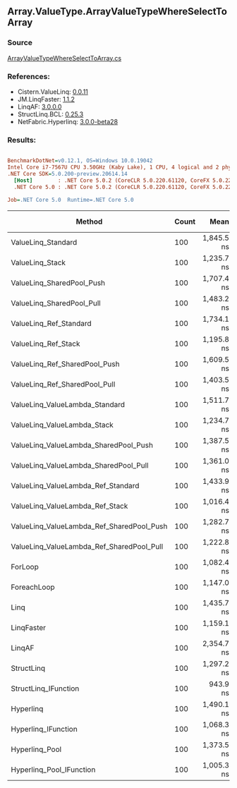﻿## Array.ValueType.ArrayValueTypeWhereSelectToArray

### Source
[ArrayValueTypeWhereSelectToArray.cs](../LinqBenchmarks/Array/ValueType/ArrayValueTypeWhereSelectToArray.cs)

### References:
- Cistern.ValueLinq: [0.0.11](https://www.nuget.org/packages/Cistern.ValueLinq/0.0.11)
- JM.LinqFaster: [1.1.2](https://www.nuget.org/packages/JM.LinqFaster/1.1.2)
- LinqAF: [3.0.0.0](https://www.nuget.org/packages/LinqAF/3.0.0.0)
- StructLinq.BCL: [0.25.3](https://www.nuget.org/packages/StructLinq.BCL/0.25.3)
- NetFabric.Hyperlinq: [3.0.0-beta28](https://www.nuget.org/packages/NetFabric.Hyperlinq/3.0.0-beta28)

### Results:
``` ini

BenchmarkDotNet=v0.12.1, OS=Windows 10.0.19042
Intel Core i7-7567U CPU 3.50GHz (Kaby Lake), 1 CPU, 4 logical and 2 physical cores
.NET Core SDK=5.0.200-preview.20614.14
  [Host]        : .NET Core 5.0.2 (CoreCLR 5.0.220.61120, CoreFX 5.0.220.61120), X64 RyuJIT
  .NET Core 5.0 : .NET Core 5.0.2 (CoreCLR 5.0.220.61120, CoreFX 5.0.220.61120), X64 RyuJIT

Job=.NET Core 5.0  Runtime=.NET Core 5.0  

```
|                                    Method | Count |       Mean |    Error |   StdDev | Ratio | RatioSD |  Gen 0 | Gen 1 | Gen 2 | Allocated |
|------------------------------------------ |------ |-----------:|---------:|---------:|------:|--------:|-------:|------:|------:|----------:|
|                        ValueLinq_Standard |   100 | 1,845.5 ns | 10.41 ns |  8.69 ns |  1.71 |    0.01 | 3.1433 |     - |     - |    6576 B |
|                           ValueLinq_Stack |   100 | 1,235.7 ns | 14.54 ns | 13.60 ns |  1.14 |    0.02 | 0.9670 |     - |     - |    2024 B |
|                 ValueLinq_SharedPool_Push |   100 | 1,707.4 ns | 13.65 ns | 12.10 ns |  1.58 |    0.01 | 0.9670 |     - |     - |    2024 B |
|                 ValueLinq_SharedPool_Pull |   100 | 1,483.2 ns | 15.27 ns | 13.54 ns |  1.37 |    0.01 | 0.9670 |     - |     - |    2024 B |
|                    ValueLinq_Ref_Standard |   100 | 1,734.1 ns | 14.54 ns | 12.89 ns |  1.60 |    0.01 | 3.1433 |     - |     - |    6576 B |
|                       ValueLinq_Ref_Stack |   100 | 1,195.8 ns |  9.31 ns |  7.77 ns |  1.11 |    0.01 | 0.9670 |     - |     - |    2024 B |
|             ValueLinq_Ref_SharedPool_Push |   100 | 1,609.5 ns |  8.84 ns |  8.27 ns |  1.49 |    0.01 | 0.9670 |     - |     - |    2024 B |
|             ValueLinq_Ref_SharedPool_Pull |   100 | 1,403.5 ns |  5.96 ns |  5.58 ns |  1.30 |    0.01 | 0.9670 |     - |     - |    2024 B |
|            ValueLinq_ValueLambda_Standard |   100 | 1,511.7 ns | 27.19 ns | 25.44 ns |  1.40 |    0.02 | 3.1433 |     - |     - |    6576 B |
|               ValueLinq_ValueLambda_Stack |   100 | 1,234.7 ns | 11.24 ns |  9.38 ns |  1.14 |    0.01 | 0.9670 |     - |     - |    2024 B |
|     ValueLinq_ValueLambda_SharedPool_Push |   100 | 1,387.5 ns |  6.81 ns |  6.03 ns |  1.28 |    0.01 | 0.9670 |     - |     - |    2024 B |
|     ValueLinq_ValueLambda_SharedPool_Pull |   100 | 1,361.0 ns |  5.76 ns |  4.81 ns |  1.26 |    0.01 | 0.9670 |     - |     - |    2024 B |
|        ValueLinq_ValueLambda_Ref_Standard |   100 | 1,433.9 ns | 11.16 ns | 10.44 ns |  1.32 |    0.01 | 3.1433 |     - |     - |    6576 B |
|           ValueLinq_ValueLambda_Ref_Stack |   100 | 1,016.4 ns |  5.37 ns |  5.02 ns |  0.94 |    0.01 | 0.9670 |     - |     - |    2024 B |
| ValueLinq_ValueLambda_Ref_SharedPool_Push |   100 | 1,282.7 ns |  7.41 ns |  6.57 ns |  1.19 |    0.01 | 0.9670 |     - |     - |    2024 B |
| ValueLinq_ValueLambda_Ref_SharedPool_Pull |   100 | 1,222.8 ns |  7.32 ns |  6.49 ns |  1.13 |    0.01 | 0.9670 |     - |     - |    2024 B |
|                                   ForLoop |   100 | 1,082.4 ns |  6.00 ns |  5.32 ns |  1.00 |    0.00 | 3.4103 |     - |     - |    7136 B |
|                               ForeachLoop |   100 | 1,147.0 ns |  8.53 ns |  7.56 ns |  1.06 |    0.01 | 3.4103 |     - |     - |    7136 B |
|                                      Linq |   100 | 1,435.7 ns | 12.08 ns | 10.71 ns |  1.33 |    0.01 | 2.4319 |     - |     - |    5088 B |
|                                LinqFaster |   100 | 1,159.1 ns |  6.20 ns |  5.80 ns |  1.07 |    0.01 | 2.8896 |     - |     - |    6048 B |
|                                    LinqAF |   100 | 2,354.7 ns | 22.05 ns | 20.62 ns |  2.17 |    0.02 | 3.3951 |     - |     - |    7104 B |
|                                StructLinq |   100 | 1,297.2 ns | 11.09 ns | 10.38 ns |  1.20 |    0.01 | 1.0128 |     - |     - |    2120 B |
|                      StructLinq_IFunction |   100 |   943.9 ns |  4.40 ns |  3.90 ns |  0.87 |    0.01 | 0.9670 |     - |     - |    2024 B |
|                                 Hyperlinq |   100 | 1,490.1 ns |  8.59 ns |  8.04 ns |  1.38 |    0.01 | 0.9670 |     - |     - |    2024 B |
|                       Hyperlinq_IFunction |   100 | 1,068.3 ns | 10.32 ns |  9.65 ns |  0.99 |    0.01 | 0.9670 |     - |     - |    2024 B |
|                            Hyperlinq_Pool |   100 | 1,373.5 ns |  4.30 ns |  3.81 ns |  1.27 |    0.01 | 0.0267 |     - |     - |      56 B |
|                  Hyperlinq_Pool_IFunction |   100 | 1,005.3 ns |  4.43 ns |  4.15 ns |  0.93 |    0.01 | 0.0267 |     - |     - |      56 B |
